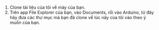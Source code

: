 1. Clone tài liệu của tôi về máy của bạn.
2. Trên app File Explorer của bạn, vào Documents, rồi vào Arduino, từ đây hãy đưa các thư mục mà bạn đã clone về lúc nãy của tôi vào theo ý muốn của bạn.
